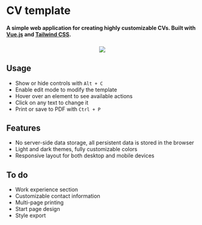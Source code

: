 # CV template

#### A simple web application for creating highly customizable CVs. Built with [Vue.js](https://vuejs.org/) and [Tailwind CSS](https://tailwindcss.com/).

<!--suppress HtmlDeprecatedAttribute -->
<h3 align="center">
    
[![](https://img.shields.io/badge/Firebase_website-2dc02d)](https://cv-template-9f6e4.firebaseapp.com)

</h3>

## Usage
 - Show or hide controls with `Alt + C`
 - Enable edit mode to modify the template
 - Hover over an element to see available actions
 - Click on any text to change it
 - Print or save to PDF with `Ctrl + P`

## Features
 - No server-side data storage, all persistent data is stored in the browser
 - Light and dark themes, fully customizable colors
 - Responsive layout for both desktop and mobile devices

## To do
- Work experience section
- Customizable contact information
- Multi-page printing
- Start page design
- Style export